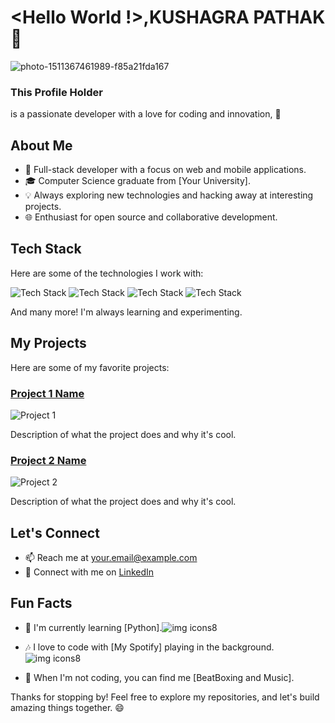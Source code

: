 # <Hello World !>,KUSHAGRA PATHAK 👋
![photo-1511367461989-f85a21fda167](https://github.com/IcodeG00D/IcodeG00D/assets/131690273/d801ee59-b3ab-4134-9d80-b705636dc519)


### This Profile Holder
is a passionate developer with a love for coding and innovation, 🚀

## About Me

- 🌟 Full-stack developer with a focus on web and mobile applications.
- 🎓 Computer Science graduate from [Your University].
- 💡 Always exploring new technologies and hacking away at interesting projects.
- 🌐 Enthusiast for open source and collaborative development.

## Tech Stack

Here are some of the technologies I work with:

![Tech Stack](https://img.shields.io/badge/-JavaScript-yellow?style=flat&logo=javascript)
![Tech Stack](https://img.shields.io/badge/-React-blue?style=flat&logo=react)
![Tech Stack](https://img.shields.io/badge/-Node.js-green?style=flat&logo=node.js)
![Tech Stack](https://img.shields.io/badge/-Python-yellowgreen?style=flat&logo=python)

And many more! I'm always learning and experimenting.

## My Projects

Here are some of my favorite projects:

### [Project 1 Name](https://github.com/yourusername/project1)

![Project 1](https://github.com/yourusername/project1/raw/main/screenshot.png)

Description of what the project does and why it's cool.

### [Project 2 Name](https://github.com/yourusername/project2)

![Project 2](https://github.com/yourusername/project2/raw/main/screenshot.png)

Description of what the project does and why it's cool.

## Let's Connect

- 📫 Reach me at [your.email@example.com](mailto:kushagrapathak002@gmail.com)
- 💬 Connect with me on [LinkedIn](https://www.linkedin.com/in/kushagra-pathak-8b6390252/)
  

## Fun Facts

- 🌱 I'm currently learning [Python].![img icons8](https://github.com/IcodeG00D/IcodeG00D/assets/131690273/0462ca21-c22e-47a7-8487-3e98794c7e50)

- 🎶 I love to code with [My Spotify] playing in the background.![img icons8](https://github.com/IcodeG00D/IcodeG00D/assets/131690273/ffcc5330-ee46-4724-ac53-452771aa3c07)

- 🌄 When I'm not coding, you can find me [BeatBoxing and Music].

Thanks for stopping by! Feel free to explore my repositories, and let's build amazing things together. 😄
